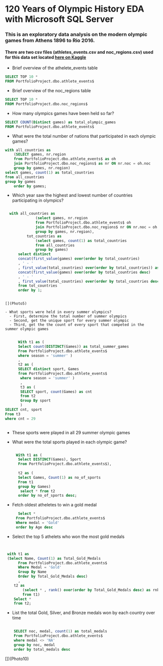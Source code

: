 # 120 Years of Olympic History EDA with Microsoft SQL Server #
### This is an exploratory data analysis on the modern olympic games from Athens 1896 to Rio 2016. ###
#### There are two csv files (athletes_events.csv and noc_regions.csv) used for this data set located [here on Kaggle](https://www.kaggle.com/datasets/heesoo37/120-years-of-olympic-history-athletes-and-results) ####

- Brief overview of the athelete_events table

```SQL
SELECT TOP 10 *
FROM PortfolioProject.dbo.athlete_events$
```
[](Photo1)

- Brief overview of the noc_regions table
```SQL
SELECT TOP 10 * 
FROM PortfolioProject.dbo.noc_regions$
```
[](Photo2)

- How many olympics games have been held so far?

```SQL
SELECT COUNT(Distinct games) as total_olympic_games
FROM PortfolioProject.dbo.athlete_events$
```

[](Photo3)

- What were the total number of nations that participated in each olympic games?

```SQL
with all_countries as
	(SELECT games, nr.region
	from PortfolioProject.dbo.athlete_events$ as oh
	join PortfolioProject.dbo.noc_regions$ as nr ON nr.noc = oh.noc
	group by games, nr.region)
select games, count(1) as total_countries
from all_countries
group by games
    order by games;
```

[](Photo4)

- Which year saw the highest and lowest number of countries participating in olympics?

```SQL

  with all_countries as
              (select games, nr.region
              from PortfolioProject.dbo.athlete_events$ oh
              join PortfolioProject.dbo.noc_regions$ nr ON nr.noc = oh.noc
              group by games, nr.region),
          tot_countries as
              (select games, count(1) as total_countries
              from all_countries
              group by games)
      select distinct
      concat(first_value(games) over(order by total_countries)
      , ' - '
      , first_value(total_countries) over(order by total_countries)) as Lowest_Countries,
      concat(first_value(games) over(order by total_countries desc)
      , ' - '
      , first_value(total_countries) over(order by total_countries desc)) as Highest_Countries
      from tot_countries
      order by 1;
      
 ```
    [](Photo5)
    
    - What sports were held in every summer olympics?
      - First, determine the total number of summer olympics
      - Second, get the unique sport for every summer olympic
      - Third, get the the count of every sport that competed in the summer olympic games
      
```SQL
   
	  With t1 as (
	  Select count(DISTINCT(Games)) as total_summer_games 
	  From PortfolioProject.dbo.athlete_events$
	  where season = 'summer' )
	  , 
	  t2 as (
	  SELECT distinct sport, Games
	  from PortfolioProject.dbo.athlete_events$
	   where season = 'summer' ) 
	   ,
	   t3 as (
	   SELECT sport, count(Games) as cnt
	   from t2
	   Group By sport
	   )
SELECT cnt, sport
From t3
where cnt = 29
    
```
 - These sports were played in all 29 summer olympic games
[](Photo6) 

 - What were the total sports played in each olympic game?
```SQL

	 With t1 as (
	  Select DISTINCT(Games), Sport
	  From PortfolioProject.dbo.athlete_events$), 
	  
	  t2 as (
	  Select Games, Count(1) as no_of_sports
	  From t1 
	  group by Games)
	   select * from t2
      order by no_of_sports desc;
```

[](Photo7)

 - Fetch oldest atheletes to win a gold medal
 
 ```SQL
	   Select *
	  From PortfolioProject.dbo.athlete_events$
	  Where medal = 'Gold'
	  order by Age desc
```
[](photo8)

 - Select the top 5 athelets who won the most gold medals

```SQL


 with t1 as
 (Select Name, Count(1) as Total_Gold_Medals
	  From PortfolioProject.dbo.athlete_events$
	  Where Medal = 'Gold'
	  Group By Name
	  Order by Total_Gold_Medals desc)
	  ,
	t2 as
		(select * , rank() over(order by Total_Gold_Medals desc) as rnk
		from t1)
	Select * 
	from t2;
```

[](Photo9)

- List the total Gold, Silver, and Bronze medals won by each country over time

```SQL 
	
	SELECT noc, medal, count(1) as total_medals
	From PortfolioProject.dbo.athlete_events$
	where medal <> 'NA'
	group by noc, medal
	order by total_medals desc
```
[])(Photo10)

